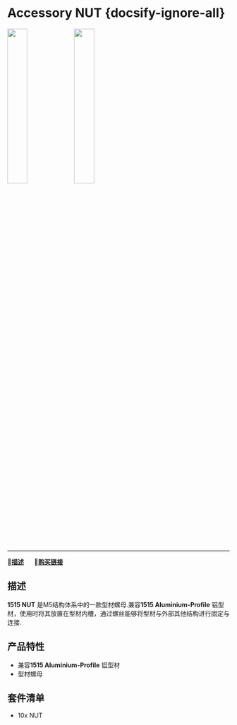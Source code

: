 # Accessory NUT {docsify-ignore-all}

<img src="assets/img/product_pics/1515/nut/1515_nut_01.jpg" width="30%" height="30%"><img src="assets/img/product_pics/1515/nut/1515_nut_02.jpg" width="30%" height="30%">

***

:memo:**[描述](#描述)**&nbsp;&nbsp;&nbsp;&nbsp;&nbsp;&nbsp;🛒**[购买链接](https://www.aliexpress.com/store/product/M5Stack-Slide-Nut-for-1515-Aluminum-Profile-10pcs-a-Set-Compatible-with-M3-Screws-M5-PCD/3226069_32950444304.html?spm=2114.12010615.8148356.1.6fac6a2drUlAWY)**

## 描述

**1515 NUT** 是M5结构体系中的一款型材螺母.兼容**1515 Aluminium-Profile** 铝型材，使用时将其放置在型材内槽，通过螺丝能够将型材与外部其他结构进行固定与连接.


## 产品特性
- 兼容**1515 Aluminium-Profile** 铝型材
- 型材螺母

## 套件清单
- 10x NUT